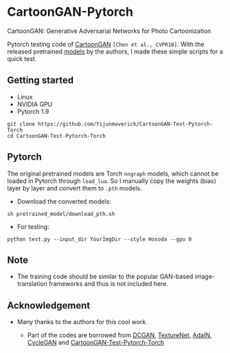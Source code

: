 # CartoonGAN-Pytorch
CartoonGAN: Generative Adversarial Networks for Photo Cartoonization

Pytorch testing code of [CartoonGAN](http://openaccess.thecvf.com/content_cvpr_2018/CameraReady/2205.pdf) `[Chen et al., CVPR18]`. With the released pretrained [models](http://cg.cs.tsinghua.edu.cn/people/~Yongjin/Yongjin.htm) by the authors, I made these simple scripts for a quick test.


## Getting started

- Linux
- NVIDIA GPU
- Pytorch 1.9

```
git clone https://github.com/Yijunmaverick/CartoonGAN-Test-Pytorch-Torch
cd CartoonGAN-Test-Pytorch-Torch
```

## Pytorch

The original pretrained models are Torch `nngraph` models, which cannot be loaded in Pytorch through `load_lua`. So I manually copy the weights (bias) layer by layer and convert them to `.pth` models. 

- Download the converted models:

```
sh pretrained_model/download_pth.sh
```

- For testing:

```
python test.py --input_dir YourImgDir --style Hosoda --gpu 0
```

## Note

- The training code should be similar to the popular GAN-based image-translation frameworks and thus is not included here.

## Acknowledgement

- Many thanks to the authors for this cool work.

    - Part of the codes are borrowed from [DCGAN](https://github.com/soumith/dcgan.torch), [TextureNet](https://github.com/DmitryUlyanov/texture_nets), [AdaIN](https://github.com/xunhuang1995/AdaIN-style), [CycleGAN](https://github.com/junyanz/pytorch-CycleGAN-and-pix2pix) and [CartoonGAN-Test-Pytorch-Torch](https://github.com/Yijunmaverick/CartoonGAN-Test-Pytorch-Torch)

